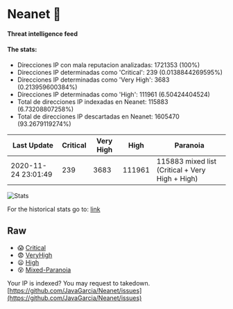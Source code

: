 # Neanet :hocho:
#### Threat intelligence feed
#### The stats:

- Direcciones IP con mala reputacion analizadas: 1721353 (100%)
- Direcciones IP determinadas como 'Critical':  239 (0.0138844269595%)
- Direcciones IP determinadas como 'Very High':  3683 (0.213959600384%)
- Direcciones IP determinadas como 'High':  111961 (6.50424404524)
- Total de direcciones IP indexadas en Neanet:  115883 (6.73208807258%)
- Total de direcciones IP descartadas en Neanet:  1605470 (93.2679119274%)

| Last Update | Critical | Very High | High | Paranoia |
| --- | --- | --- | --- | --- |
| 2020-11-24 23:01:49 | 239 | 3683 | 111961 | 115883 mixed list (Critical + Very High + High)|

![Stats](https://docs.google.com/spreadsheets/d/e/2PACX-1vSnaNMIXVabIpDJjufMlzH7poXnshF3mgd8Is1g9ytUEzVsP5my4Trn8f-xkoLLQ38xpL3HtmUexLo6/pubchart?oid=501124687&format=image)

For the historical stats go to: [link](/stats.csv)
## Raw
- :scream: [Critical](https://raw.githubusercontent.com/JavaGarcia/Neanet/master/blacklists/neanet_critical.txt)
- :fearful: [VeryHigh](https://raw.githubusercontent.com/JavaGarcia/Neanet/master/blacklists/neanet_veryHigh.txtt)
- :frowning: [High](https://raw.githubusercontent.com/JavaGarcia/Neanet/master/blacklists/neanet_high.txt)
- :dizzy_face: [Mixed-Paranoia](https://raw.githubusercontent.com/JavaGarcia/Neanet/master/blacklists/neanet_all.txt)


Your IP is indexed? You may request to takedown. [https://github.com/JavaGarcia/Neanet/issues](https://github.com/JavaGarcia/Neanet/issues)















































































































































































































































































































































































































































































































































































































































































































































































































































































































































































































































































































































































































































































































































































































































































































































































































































































































































































































































































































































































































































































































































































































































































































































































































































































